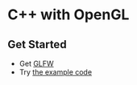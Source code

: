 # C++ with OpenGL


## Get Started

  * Get [GLFW](https://www.glfw.org)
  * Try [the example code](https://www.glfw.org/documentation.html)
